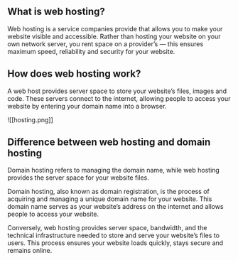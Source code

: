 ## What is web hosting?

Web hosting is a service companies provide that allows you to make your website visible and accessible. Rather than hosting your website on your own network server, you rent space on a provider’s — this ensures maximum speed, reliability and security for your website.

## How does web hosting work?

A web host provides server space to store your website’s files, images and code. These servers connect to the internet, allowing people to access your website by entering your domain name into a browser.

![[hosting.png]]

## Difference between web hosting and domain hosting

Domain hosting refers to managing the domain name, while web hosting provides the server space for your website files.

Domain hosting, also known as domain registration, is the process of acquiring and managing a unique domain name for your website. This domain name serves as your website’s address on the internet and allows people to access your website.

Conversely, web hosting provides server space, bandwidth, and the technical infrastructure needed to store and serve your website’s files to users. This process ensures your website loads quickly, stays secure and remains online.